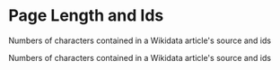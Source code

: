 # Page Length and Ids
Numbers of characters contained in a Wikidata article's source and ids

Numbers of characters contained in a Wikidata article's source and ids
